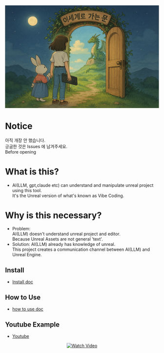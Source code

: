 ![](docs/images/Door_0.png)

# Notice
아직 개장 안 했습니다.  
긍굼한 것은 Issues 에 남겨주세요.  
Before opening

# What is this?
- AI(LLM, gpt,claude etc) can understand and manipulate unreal project using this tool.  
  It's the Unreal version of what's known as Vibe Coding.

# Why is this necessary?

- Problem:  
  AI(LLM) doesn't understand unreal project and editor.  
  Because Unreal Assets are not general 'text'.  
- Solution:
  AI(LLM) already has knowledge of unreal.  
  This project creates a communication channel between AI(LLM) and Unreal Engine.
  

## Install
- [Install doc](docs/install/install.md)

## How to Use
- [how to use doc](docs/howtouse/howtouse.md)

## Youtube Example
- [Youtube](https://www.youtube.com/@creatorsoul804/videos)
<div align="center">
  <a href="https://youtu.be/PichNsW0-ko?si=Kl1xA35L_N3ZrbtM">
    <img src="https://i.ytimg.com/an_webp/PichNsW0-ko/mqdefault_6s.webp?du=3000&sqp=COCgp8QG&rs=AOn4CLBJS7rCPL75tgDXvxPQi7I0WfDKVA" width="400" alt="Watch Video"/>
  </a>
</div>  


